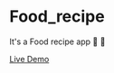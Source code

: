 # Food_recipe
It's a Food recipe app :lying_face: :lying_face:

[Live Demo](https://raihanhosen01.github.io/Food_recipe/)
